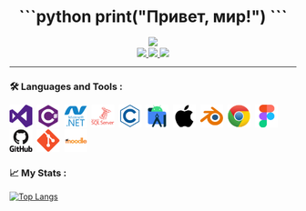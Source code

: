 <h1 align = "center">
```python
print("Привет, мир!")
```
</h1>
<div id="header" align="center">
  <img src="https://giphy.com/gifs/kirby-aFnrLfkvja75K.gif" width="300"/>
</div>
<div id="badges"align="center">
<a href = "https://t.me/DenZelCrockker">
  <img src="https://img.shields.io/badge/Telegram-blue?logo=Telegram&logoColor=white&style=for-the-badge"/>
</a>
  <a href = "https://vk.com/denzelen">
  <img src="https://img.shields.io/badge/VK-blue?logo=VK&logoColor=white&style=for-the-badge"/>
</a>
<a href = "https://steamcommunity.com/id/denzelcrockker/">
  <img src="https://img.shields.io/badge/Steam-black?logo=Steam&logoColor=white&style=for-the-badge"/>
</a>
</div>

---

<div>
  
  ### :hammer_and_wrench: Languages and Tools :
  <img src="https://github.com/devicons/devicon/blob/master/icons/visualstudio/visualstudio-plain.svg" title="vs" alt="vs" width="40" height="40"/>&nbsp;
  <img src="https://github.com/devicons/devicon/blob/master/icons/csharp/csharp-plain.svg" title="C#" alt="C#" width="40" height="40"/>&nbsp;
  <img src="https://github.com/devicons/devicon/blob/master/icons/dot-net/dot-net-plain-wordmark.svg" title=".net" alt=".net" width="40" height="40"/>&nbsp;
  <img src="https://github.com/devicons/devicon/blob/master/icons/microsoftsqlserver/microsoftsqlserver-plain-wordmark.svg" title="mssql" alt="mssql" width="40" height="40"/>&nbsp;
  <img src="https://github.com/devicons/devicon/blob/master/icons/c/c-line.svg" title="C" alt="C" width="40" height="40"/>&nbsp;
  <img src="https://github.com/devicons/devicon/blob/master/icons/androidstudio/androidstudio-original.svg" title="AndroidStudio" alt="AndroidStudio" width="40" height="40"/>&nbsp;
  <img src="https://github.com/devicons/devicon/blob/master/icons/apple/apple-original.svg" title="AppleUser" alt="AppleUser" width="40" height="40"/>&nbsp;
  <img src="https://github.com/devicons/devicon/blob/master/icons/blender/blender-original.svg" title="Blender" alt="Blender" width="40" height="40"/>&nbsp;
  <img src="https://github.com/devicons/devicon/blob/master/icons/chrome/chrome-original.svg" title="ChromeUser" alt="ChromeUser" width="40" height="40"/>&nbsp;
  <img src="https://github.com/devicons/devicon/blob/master/icons/figma/figma-original.svg" title="Figma" alt="Figma" width="40" height="40"/>&nbsp;
  <img src="https://github.com/devicons/devicon/blob/master/icons/github/github-original-wordmark.svg" title="github" alt="github" width="40" height="40"/>&nbsp;
  <img src="https://github.com/devicons/devicon/blob/master/icons/git/git-original.svg" title="git" alt="git" width="40" height="40"/>&nbsp;
  <img src="https://github.com/devicons/devicon/blob/master/icons/moodle/moodle-original-wordmark.svg" title="moodle" alt="moodle" width="40" height="40"/>&nbsp;
</div>

### 📈 My Stats :

[![Top Langs](https://github-readme-stats.vercel.app/api/top-langs/?username=denzelcrocker&layout=compact&theme=vision-friendly-dark)](https://github.com/anuraghazra/github-readme-stats)
